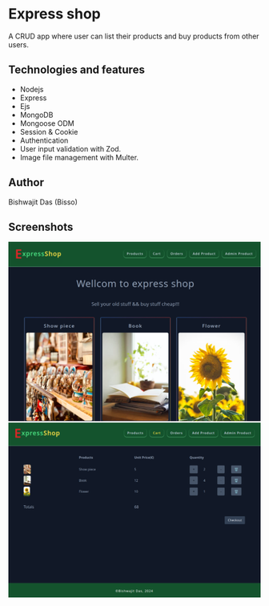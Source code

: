 # Express shop

A CRUD app where user can list their products and buy products from other users.

## Technologies and features

- Nodejs
- Express
- Ejs
- MongoDB
- Mongoose ODM
- Session & Cookie
- Authentication
- User input validation with Zod.
- Image file management with Multer.

## Author

Bishwajit Das (Bisso)

## Screenshots

![projuct img](public/img/project_screenshot.png)
![project img](public/img/project_screenshot2.png)
